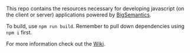 This repo contains the resources necessary for developing javascript (on the client or server) applications powered by [BigSemantics](https://github.com/ecologylab/BigSemantics). 

To build, use `npm run build`. Remember to pull down dependencies using `npm i`
first.

For more information check out the [Wiki](https://github.com/ecologylab/BigSemanticsJavaScript/wiki).
